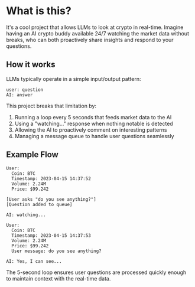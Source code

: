 # What is this?

It's a cool project that allows LLMs to look at crypto in real-time. Imagine having an AI crypto buddy available 24/7 watching the market data without breaks, who can both proactively share insights and respond to your questions.

## How it works

LLMs typically operate in a simple input/output pattern:
```
user: question
AI: answer
```

This project breaks that limitation by:
1. Running a loop every 5 seconds that feeds market data to the AI
2. Using a "watching..." response when nothing notable is detected
3. Allowing the AI to proactively comment on interesting patterns
4. Managing a message queue to handle user questions seamlessly

## Example Flow

```
User:
  Coin: BTC
  Timestamp: 2023-04-15 14:37:52
  Volume: 2.24M
  Price: $99.242
  
[User asks "do you see anything?"]
[Question added to queue]

AI: watching...

User:
  Coin: BTC
  Timestamp: 2023-04-15 14:37:53
  Volume: 2.24M
  Price: $99.242
  User message: do you see anything?

AI: Yes, I can see...
```

The 5-second loop ensures user questions are processed quickly enough to maintain context with the real-time data.